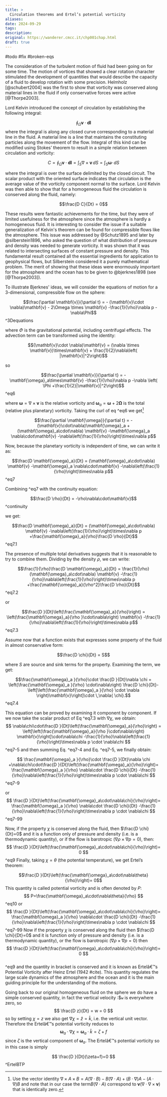 ```yaml
---
title: >
  Circulation theorems and Ertel’s potential vorticity
aliases: 
date: 2024-09-29
tags: 
description:
original: https://wanderer.cmcc.it/chp001chap.html
draft: true
---
```

#todo #fix #broken-eqs 

The consideration of the turbulent motion of fluid had been going on for some time. The motion of vortices that showed a clear rotation character stimulated the development of quantities that would describe the capacity of a fluid to develop rotation with some precision. Helmholz [@schubert2004] was the first to show that vorticity was conserved along material lines in the fluid if only conservative forces were active [@Thorpe2003].

Lord Kelvin introduced the concept of circulation by establishing the following integral:

$$\oint_\Omega \mathbf{v}\cdot  \mathbf{dl}$$
where the integral is along any closed curve corresponding to a material line in the fluid. A material line is a line that maintains the constituting particles along the movement of the flow. Integral of this kind can be modified using Stokes’ theorem to result in a simple relation between circulation and vorticity:

$$C=\oint_\Omega \mathbf{v}\cdot  \mathbf{dl} = \int_S \nabla\times\mathbf{v}\, dS = \int_S \mathbf{\omega}\cdot \, dS$$

where the integral is over the surface delimited by the closed circuit. The scalar product with the oriented surface indicates that circulation is the average value of the vorticity component normal to the surface. Lord Kelvin was then able to show that for a homogeneous fluid the circulation is conserved along the fluid, namely:

$$\frac{D C}{Dt} = 0$$

These results were fantastic achievements for the time, but they were of limited usefulness for the atmosphere since the atmosphere is hardly a homogeneous fluid. It is interesting to consider the issue if a suitable generalization of Kelvin's theorem can be found for compressible flows like the atmosphere. This issue was addressed by @Schutz1895 and later by @silberstein1896, who asked the question of what distribution of pressure and density was needed to generate vorticity. It was shown that it was related to intersecting surfaces of constant pressure and density. This fundamental result contained all the essential ingredients for application to geophysical flows, but Silberstein considered it a purely mathematical problem. The merit of showing that these ideas were enormously important for the atmosphere and the ocean has to be given to @bjerknes1898 (see [@Thorpe2003]).

To illustrate Bjerknes' ideas, we will consider the equations of motion for a 3-dimensional, compressible flow on the sphere:

$$\frac{\partial \mathbf{v}}{\partial t} = - (\mathbf{v}\cdot \nabla)\mathbf{v} - 2\Omega \times \mathbf{v} -\frac{1}{\rho}\nabla p - \nabla\Phi$$ ^3Dequations

where $\Phi$ is the gravitational potential, including centrifugal effects. The advection term can be transformed using the identity:

$$(\mathbf{v}\cdot \nabla)\mathbf{v} = (\nabla \times \mathbf{v})\times\mathbf{v} + \frac{1}{2}\nabla\left( |\mathbf{v}|^2\right)$$

so

$$\frac{\partial \mathbf{v}}{\partial t} = -\mathbf{\omega}_a\times\mathbf{v} -\frac{1}{\rho}\nabla p -\nabla \left( \Phi +\frac{1}{2}|\mathbf{v}|^2\right)$$ ^eq6

where $\mathbf{\omega} = \nabla\times\mathbf{v}$ is the relative vorticity and $\mathbf{\omega}_a = \mathbf{\omega} + 2\mathbf{\Omega}$ is the total (relative plus planetary) vorticity. Taking the curl of eq ^eq6 we get[^1]

$$\frac{\partial \mathbf{\omega}}{\partial t} = -(\mathbf{v}\cdot\nabla)\mathbf{\omega}_a +(\mathbf{\omega}_a\cdot\nabla) \mathbf{v} -\mathbf{\omega}_a \nabla\cdot\mathbf{v} -\nabla\left(\frac{1}{\rho}\right)\times\nabla p$$

Now, because the planetary vorticity is independent of time, we can write it as:

$$\frac{D \mathbf{\omega}_a}{Dt} = (\mathbf{\omega}_a\cdot\nabla) \mathbf{v} -\mathbf{\omega}_a \nabla\cdot\mathbf{v} -\nabla\left(\frac{1}{\rho}\right)\times\nabla p$$ ^eq7

Combining ^eq7 with the continuity equation:

$$\frac{D \rho}{Dt} = -\rho\nabla\cdot\mathbf{v}$$ ^continuity

we get:

$$\frac{D \mathbf{\omega}_a}{Dt} = (\mathbf{\omega}_a\cdot\nabla) \mathbf{v}  -\nabla\left(\frac{1}{\rho}\right)\times\nabla p +\frac{\mathbf{\omega}_a}{\rho}\frac{D \rho}{Dt}$$ ^eq7.1

The presence of multiple total derivatives suggests that it is reasonable to try to combine them. Dividing by the density $\rho$, we can write:

$$\frac{1}{\rho}\frac{D \mathbf{\omega}_a}{Dt} = \frac{1}{\rho}(\mathbf{\omega}_a\cdot\nabla) \mathbf{v}  -\frac{1}{\rho}\nabla\left(\frac{1}{\rho}\right)\times\nabla p +\frac{\mathbf{\omega}_a}{\rho^2}\frac{D \rho}{Dt}$$ ^eq7.2

or

$$\frac{D }{Dt}\left(\frac{\mathbf{\omega}_a}{\rho}\right) = \left(\frac{\mathbf{\omega}_a}{\rho }\cdot\nabla\right) \mathbf{v}  -\frac{1}{\rho}\nabla\left(\frac{1}{\rho}\right)\times\nabla p$$ ^eq7.3

Assume now that a function exists that expresses some property of the fluid in almost conservative form:

$$\frac{D \chi}{Dt} = S$$

where $S$ are source and sink terms for the property. Examining the term, we get:

$$\frac{\mathbf{\omega}_a }{\rho}\cdot \frac{D }{Dt}\nabla \chi = \left(\frac{\mathbf{\omega}_a }{\rho} \cdot\nabla\right) \frac{D  \chi}{Dt}- \left[\left(\frac{\mathbf{\omega}_a }{\rho} \cdot \nabla \right)\mathbf{v}\right]\cdot \,\nabla{ \chi}.$$ ^eq7.4

This equation can be proved by examining it component by component. If we now take the scalar product of Eq ^eq7.3 with $\nabla \chi$, we obtain:
$$
\nabla\chi\cdot\frac{D }{Dt}\left(\frac{\mathbf{\omega}_a}{\rho}\right) = \left[\left(\frac{\mathbf{\omega}_a}{\rho }\cdot\nabla\right) \mathbf{v}\right]\cdot\nabla\chi  -\frac{1}{\rho}\nabla\left(\frac{1}{\rho}\right)\times\nabla p \cdot \nabla\chi
$$ 
 ^eq7-5
and then summing Eq. ^eq7-4 and Eq. ^eq7-5, we finally obtain:

$$
\frac{\mathbf{\omega}_a }{\rho}\cdot \frac{D }{Dt}\nabla \chi +\nabla\chi\cdot\frac{D }{Dt}\left(\frac{\mathbf{\omega}_a}{\rho}\right)= \frac{\mathbf{\omega}_a }{\rho} \nabla\cdot \frac{D  \chi}{Dt}
-\frac{1}{\rho}\nabla\left(\frac{1}{\rho}\right)\times\nabla p \cdot \nabla\chi
$$ 
^eq7-9

or
$$
\frac{D }{Dt}\left(\frac{\mathbf{\omega}_a\cdot\nabla\chi}{\rho}\right)= \frac{\mathbf{\omega}_a }{\rho} \nabla\cdot \frac{D  \chi}{Dt}
-\frac{1}{\rho}\nabla\left(\frac{1}{\rho}\right)\times\nabla p \cdot \nabla\chi
$$ ^eq7-99

Now, if the property $\chi$ is conserved along the fluid, then $\frac{D \chi}{Dt}=0$ and it is a function only of pressure and density (i.e. is a thermodynamic quantity), or if the flow is barotropic ($\nabla \rho \times \nabla p =0$), then:
$$
\frac{D }{Dt}\left(\frac{\mathbf{\omega}_a\cdot\nabla\chi}{\rho}\right)= 0
$$ ^eq9
Finally, taking $\chi=\theta$ (the potential temperature), we get Ertel’s theorem:

$$\frac{D }{Dt}\left(\frac{\mathbf{\omega}_a\cdot\nabla\theta}{\rho}\right)= 0$$
This quantity is called potential vorticity and is often denoted by $P$:
$$
P=\frac{\mathbf{\omega}_a\cdot\nabla\theta}{\rho}
$$
^eq10
or
$$
   \frac{D }{Dt}\left(\frac{\mathbf{\omega}_a\cdot\nabla\chi}{\rho}\right)= \frac{\mathbf{\omega}_a }{\rho} \nabla\cdot \frac{D  \chi}{Dt}
     -\frac{1}{\rho}\nabla\left(\frac{1}{\rho}\right)\times\nabla p \cdot \nabla\chi
$$
 ^eq7-99
Now if the property $\chi$ is conserved along the fluid then $\frac{D \chi}{Dt}=0$ and it is function only of pressure and
density (i.e. is a thermodynamic quantity), or the flow is barotropic
($\nabla \rho \times \nabla p =0$) then
$$
   \frac{D }{Dt}\left(\frac{\mathbf{\omega}_a\cdot\nabla\chi}{\rho}\right)= 0
$$  
 ^eq9
and the quantity in bracket is conserved and it is known as Ertelâ€™s
Potential Vorticity after Heinz Ertel (1942 #cite).
This quantity regulates the large scale dynamics of the atmosphere and the ocean and it is the main guiding principle for the understanding of the motions.

Going back to our original homogeneous fluid on the sphere we do have a simple conserved quantity, in fact the vertical velocity :$`w` is
everywhere zero, so
$$
\frac{D z}{Dt} = w = 0
$$
so by setting $\chi = z$ we also get $\nabla \chi = \hat{z}=\hat{k}$, i.e. the vertical unit vector.
Therefore the Ertelâ€™s potential vorticity reduces to
$$
 \mathbf{\omega}_a \cdot \nabla\chi=\mathbf{\omega}_a \cdot \hat{k} = \zeta + f
$$
since $\zeta$ is the vertical component of $\mathbf{\omega}_a$. The Ertelâ€™s potential vorticity so in this
case is simply

$$
   \frac{D }{Dt}(\zeta+f)=0
$$
^ErtelBTP

[^1]: Use the vector identity $\nabla \times A\times B = A(\nabla\cdot B) -B(\nabla\cdot A) + (B\cdot\nabla)A-(A\cdot\nabla)B$ and note that in our case the term$B(\nabla\cdot A)$ correspond to $\mathbf{v}(\nabla\cdot \nabla\times \mathbf{v})$ that is identically zero.